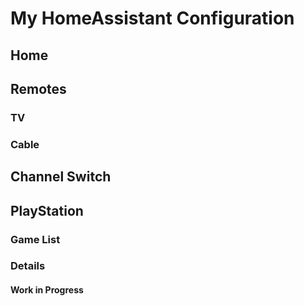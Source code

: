 # My HomeAssistant Configuration
## Home
## Remotes
### TV
### Cable
## Channel Switch
## PlayStation
### Game List
### Details
#### Work in Progress
  
